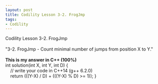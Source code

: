 ```yaml
---
layout: post
title: Codility Lesson 3-2. FrogJmp
tags:
- Codility
---
```

 Codility Lesson 3-2. FrogJmp
<br/><br/>
"3-2. FrogJmp - Count minimal number of jumps from position X to Y."
<br/><br/>
**This is my answer in C++ (100%)**
<br/>int solution(int X, int Y, int D) {
<br/>&nbsp; &nbsp;     // write your code in C++14 (g++ 6.2.0)
<br/>&nbsp; &nbsp;     return (((Y-X) / D) + (((Y-X) % D) >= 1));
}